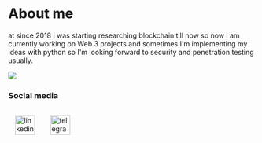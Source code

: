 # About me

at since 2018 i was starting researching blockchain till now so now i am currently working on Web 3 projects and sometimes I'm implementing my ideas with python so I'm looking forward to security and penetration testing usually.


<img src="https://github-readme-stats.vercel.app/api?username=bobycloud&show_icons=true&theme=dark"/> 


### Social media
[<img src='https://cdn.jsdelivr.net/npm/simple-icons@3.0.1/icons/linkedin.svg' style="margin: 14px 14px 14px 14px;" alt='linkedin' height='40'>](https://www.linkedin.com/in/xdevman/)
[<img src='https://cdn.jsdelivr.net/npm/simple-icons@3.0.1/icons/telegram.svg' style="margin: 14px 14px 14px 14px;" alt='telegram' height='40'>](t.me/sobhan0x) 
